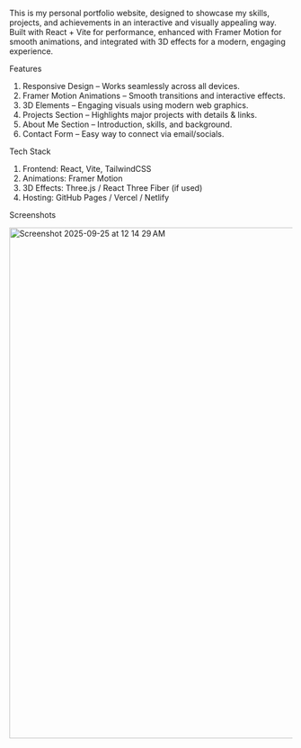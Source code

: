 This is my personal portfolio website, designed to showcase my skills, projects, and achievements in an interactive and visually appealing way. Built with React + Vite for performance, enhanced with Framer Motion for smooth animations, and integrated with 3D effects for a modern, engaging experience.

Features 
1. Responsive Design – Works seamlessly across all devices.
2. Framer Motion Animations – Smooth transitions and interactive effects.
3. 3D Elements – Engaging visuals using modern web graphics.
4. Projects Section – Highlights major projects with details & links.
5. About Me Section – Introduction, skills, and background.
6. Contact Form – Easy way to connect via email/socials.

Tech Stack
1. Frontend: React, Vite, TailwindCSS
2. Animations: Framer Motion
3. 3D Effects: Three.js / React Three Fiber (if used)
4. Hosting: GitHub Pages / Vercel / Netlify

Screenshots

<img width="1405" height="908" alt="Screenshot 2025-09-25 at 12 14 29 AM" src="https://github.com/user-attachments/assets/8a345637-b7ca-4842-9c43-d94bfc375b4d" />
